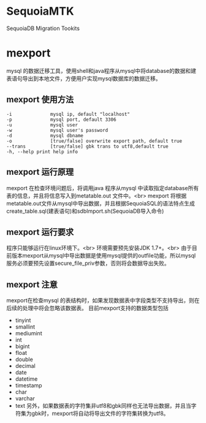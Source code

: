 # SequoiaMTK
SequoiaDB Migration Tookits

# mexport
mysql 的数据迁移工具，使用shell和java程序从mysql中将database的数据和建表语句导出到本地文件，方便用户实现mysql数据库的数据迁移。

## mexport 使用方法
```
-i              mysql ip, default "localhost"
-p              mysql port, default 3306
-u              mysql user
-w              mysql user's password
-d              mysql dbname
-o              [true/false] overwrite export path, default true
--trans         [true/false] gbk trans to utf8,default true
-h, --help print help info
```

## mexport 运行原理
mexport 在检查环境问题后，将调用java 程序从mysql 中读取指定database所有表的信息，并且将信息写入到metatable.out 文件中。\<br>
mexport 将根据metatable.out文件从mysql中导出数据，并且根据SequoiaSQL的语法特点生成create_table.sql(建表语句)和sdbImport.sh(SequoiaDB导入命令)

## mexport 运行要求
程序只能够运行在linux环境下。\<br>
环境需要预先安装JDK 1.7+。\<br>
由于目前版本mexport从mysql中导出数据是使用mysql提供的outfile功能，所以mysql服务必须要预先设置secure_file_priv参数，否则将会数据导出失败。

## mexport 注意
mexport在检查mysql 的表结构时，如果发现数据表中字段类型不支持导出，则在后续的处理中将会忽略该数据表。
目前mexport支持的数据类型包括
* tinyint
* smallint
* mediumint
* int
* bigint
* float
* double
* decimal
* date
* datetime
* timestamp
* char
* varchar
* text
另外，如果数据表的字符集非utf8和gbk同样也无法导出数据，并且当字符集为gbk时，mexport将自动将导出文件的字符集转换为utf8。
